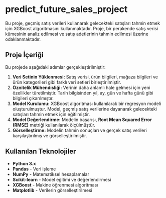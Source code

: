 # predict_future_sales_project

Bu proje, geçmiş satış verileri kullanarak gelecekteki satışları tahmin etmek için XGBoost algoritmasını kullanmaktadır. Proje, bir perakende satış verisi kümesinin analiz edilmesi ve satış adetlerinin tahmin edilmesi üzerine odaklanmaktadır.

## Proje İçeriği

Bu projede aşağıdaki adımlar gerçekleştirilmiştir:

1. **Veri Setinin Yüklenmesi:** Satış verisi, ürün bilgileri, mağaza bilgileri ve ürün kategorileri gibi farklı veri setleri birleştirilmiştir.
2. **Öznitelik Mühendisliği:** Verinin daha anlamlı hale gelmesi için yeni özellikler türetilmiştir. Tarih bilgisinden yıl, ay, gün ve hafta günü gibi bilgileri çıkarılmıştır.
3. **Model Kurulumu:** XGBoost algoritması kullanılarak bir regresyon modeli oluşturulmuştur. Model, geçmiş satış verilerine dayanarak gelecekteki satışları tahmin etmek için eğitilmiştir.
4. **Model Değerlendirme:** Modelin başarısı, **Root Mean Squared Error (RMSE)** metriği kullanılarak ölçülmüştür.
5. **Görselleştirme:** Modelin tahmin sonuçları ve gerçek satış verileri karşılaştırılmış ve görselleştirilmiştir.

## Kullanılan Teknolojiler

- **Python 3.x**  
- **Pandas** - Veri işleme
- **NumPy** - Matematiksel hesaplamalar
- **Scikit-learn** - Model eğitimi ve değerlendirmesi
- **XGBoost** - Makine öğrenmesi algoritması
- **Matplotlib** - Verilerin görselleştirilmesi



